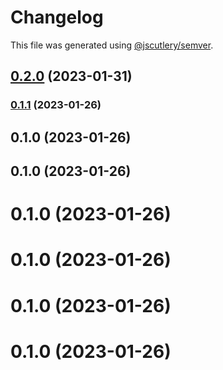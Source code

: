 # Changelog

This file was generated using [@jscutlery/semver](https://github.com/jscutlery/semver).

## [0.2.0](https://github.com/aashis-kishore/sg-demo/compare/v0.1.1...v0.2.0) (2023-01-31)

### [0.1.1](https://github.com/aashis-kishore/sg-demo/compare/v0.1.0...v0.1.1) (2023-01-26)

## 0.1.0 (2023-01-26)

## 0.1.0 (2023-01-26)

# 0.1.0 (2023-01-26)



# 0.1.0 (2023-01-26)



# 0.1.0 (2023-01-26)



# 0.1.0 (2023-01-26)
